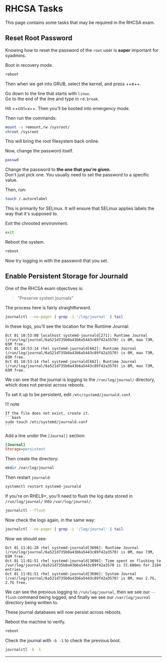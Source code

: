 # RHCSA Tasks

This page contains some tasks that may be required in the RHCSA exam.  

## Reset Root Password
Knowing how to reset the password of the `root` user is **super** important for syadmins.  

Boot in recovery mode.
```bash
reboot
```
Then when we get into GRUB, select the kernel, and press ++e++.  

Go down to the line that starts with `linux`.  
Go to the end of the line and type in `rd.break`.  

Hit ++ctrl+x++. Then you'll be booted into emergency mode.

Then run the commands:
```bash
mount -o remount,rw /sysroot/
chroot /sysroot
```
This will bring the root filesystem back online. 

Now, change the password itself.
```bash
passwd
```
Change the password to **the one that you're given**.  
Don't just pick one. You usually need to set the password to a specific value.

Then, run:
```bash
touch /.autorelabel
```
This is primarily for SELinux. It will ensure that SELinux applies labels the way that it's supposed to.  

Exit the chrooted environment. 
```bash
exit
```
Reboot the system.  
```bash
reboot
```

Now try logging in with the password that you set.  

## Enable Persistent Storage for Journald
One of the RHCSA exam objectives is:

> "Preserve system journals"

The process here is fairly straightforward.  
```bash
journalctl --no-pager | grep -i '/log/journal' | tail
```

In these logs, you'll see the location for the Runtime Journal:  
```plaintext
Oct 01 10:53:08 localhost systemd-journald[271]: Runtime Journal (/run/log/journal/6a521d735b0a43b6a5443c89f42a3570) is 8M, max 73M, 65M free.
Oct 01 10:53:14 rhel systemd-journald[662]: Runtime Journal (/run/log/journal/6a521d735b0a43b6a5443c89f42a3570) is 8M, max 73M, 65M free.
Oct 01 10:53:14 rhel systemd-journald[662]: Runtime Journal (/run/log/journal/6a521d735b0a43b6a5443c89f42a3570) is 8M, max 73M, 65M free.
```

We can see that the journal is logging to the `/run/log/journal/` directory, which
does not persist across reboots.  

To set it up to be persistent, edit `/etc/systemd/journald.conf`.  

!!! note 

    If the file does not exist, create it.  
    ```bash
    sudo touch /etc/systemd/journald.conf
    ```

Add a line under the `[Journal]` section:
```ini
[Journal]
Storage=persistent
```

Then create the directory:
```bash
mkdir /var/log/journal
```

Then restart `journald`:
```bash
systemctl restart systemd-journald
```

If you're on RHEL9+, you'll need to flush the log data stored in
`/run/log/journal/` into `/var/log/journal/`.  
```bash
journalctl --flush
```

Now check the logs again, in the same way:
```bash
journalctl --no-pager | grep -i '/log/journal' | tail
```
Now we should see:
```plaintext
Oct 01 11:01:28 rhel systemd-journald[3696]: Runtime Journal (/run/log/journal/6a521d735b0a43b6a5443c89f42a3570) is 8M, max 73M, 65M free.
Oct 01 11:01:51 rhel systemd-journald[3696]: Time spent on flushing to /var/log/journal/6a521d735b0a43b6a5443c89f42a3570 is 72.686ms for 2184 entries.
Oct 01 11:01:51 rhel systemd-journald[3696]: System Journal (/var/log/journal/6a521d735b0a43b6a5443c89f42a3570) is 8M, max 2.7G, 2.7G free.
```
We can see the previous logging to `/run/log/journal`, then we see our
`--flush` command being logged, and finally we see our `/var/log/journal`
directory being written to.  

These journal databases will now persist across reboots.  

Reboot the machine to verify.  

```bash
reboot
```

Check the journal with `-b -1` to check the previous boot.  
```bash
journalctl -b -1
```

---



